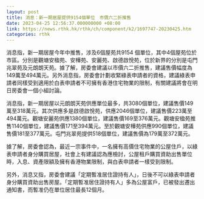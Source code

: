 ```yaml
---
layout: post
title: 消息：新一期居屋提供9154個單位　市價六二折推售
date: 2023-04-25 12:56:37.000000000 +08:00
link: https://news.rthk.hk/rthk/ch/component/k2/1697747-20230425.htm
categories: rthk
---
```


消息指，新一期居屋今年中推售，涉及6個屋苑共9154 個單位，其中4個屋苑位於市區。分別是觀塘安楹苑、安樺苑、安麗苑、啟德啟悅苑，位於新界的分別是屯門兆翠苑及元朗朗天苑。據了解，房委會建議以市價六二折推售，建議售價幅度為149萬至494萬元。另外消息指，房委會計劃收緊綠表申請者的資格，建議綠表申請者同樣受到適用於白表申請者不可擁有香港住宅物業的限制，有關建議將會在明日房委會一個小組討論。

消息指，新一期居屋以元朗朗天苑供應單位最多，共3080個單位，建議售價149萬至318萬元。其次供應多是啟德啟悅苑，供應2046個單位，建議售價223萬至494萬元。觀塘安麗苑供應1380個單位，建議售價169至376萬元。觀塘安楹苑推售1140個單位，建議售價171至394萬元。至於觀塘安樺苑供應990個單位，建議售價181至377萬元。屯門兆翠苑提供518個單位，建議售價為179萬至372萬元。

據了解，房委會認為，最近一宗事件中，一名擁有高價住宅物業的公屋住戶，以綠表申請者身分購買居屋，社會上有建議認為應檢討，公屋租戶購買資助出售單位時，入息、資產限額及擁有香港物業限制，與白表申請者一樣受到限制。

另外，消息又指，房委會建議「定期暫准居住證持有人」，日後不可以綠表申請者身分購買資助出售房屋。「定期暫准居住證持有人」多為公屋富戶，已被發出遷出通知書，而暫准仍在單位居住最長12個月。
